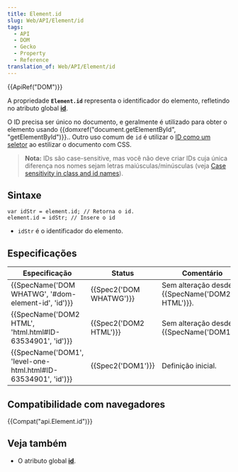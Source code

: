 ```yaml
---
title: Element.id
slug: Web/API/Element/id
tags:
  - API
  - DOM
  - Gecko
  - Property
  - Reference
translation_of: Web/API/Element/id
---
```

{{ApiRef("DOM")}}

A propriedade **`Element.id`** representa o identificador do elemento, refletindo no atributo global **[id](/pt-BR/docs/Web/HTML/Global_attributes/id)**.

O ID precisa ser único no documento, e geralmente é utilizado para obter o elemento usando {{domxref("document.getElementById", "getElementById")}}.. Outro uso comum de `id` é utilizar o [ID como um seletor](/pt-BR/docs/Web/CSS/ID_selectors "Web/CSS/ID_selectors") ao estilizar o documento com CSS.

> **Nota:** IDs são case-sensitive, mas você não deve criar IDs cuja única diferença nos nomes sejam letras maiúsculas/minúsculas (veja [Case sensitivity in class and id names](/pt-BR/docs/Case_Sensitivity_in_class_and_id_Names "Case_Sensitivity_in_class_and_id_Names")).

## Sintaxe

```
var idStr = element.id; // Retorna o id.
element.id = idStr; // Insere o id
```

- `idStr` é o identificador do elemento.

## Especificações

| Especificação                                                                    | Status                           | Comentário                                            |
| -------------------------------------------------------------------------------- | -------------------------------- | ----------------------------------------------------- |
| {{SpecName('DOM WHATWG', '#dom-element-id', 'id')}}             | {{Spec2('DOM WHATWG')}} | Sem alteração desde {{SpecName('DOM2 HTML')}}. |
| {{SpecName('DOM2 HTML', 'html.html#ID-63534901', 'id')}}     | {{Spec2('DOM2 HTML')}}     | Sem alteração desde {{SpecName('DOM1')}}.     |
| {{SpecName('DOM1', 'level-one-html.html#ID-63534901', 'id')}} | {{Spec2('DOM1')}}         | Definição inicial.                                    |

## Compatibilidade com navegadores

{{Compat("api.Element.id")}}

## Veja também

- O atributo global [**id**](/pt-BR/docs/Web/HTML/Global_attributes/id).

